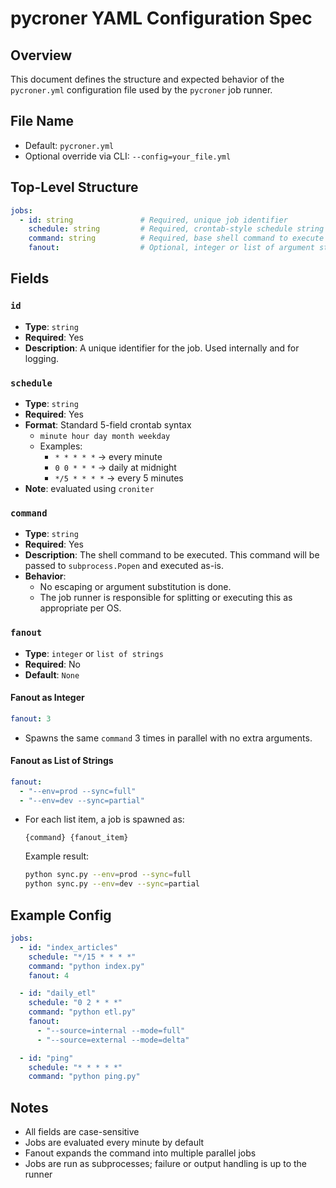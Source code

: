 # pycroner YAML Configuration Spec

## Overview
This document defines the structure and expected behavior of the `pycroner.yml` configuration file used by the `pycroner` job runner.

## File Name
- Default: `pycroner.yml`
- Optional override via CLI: `--config=your_file.yml`

## Top-Level Structure
```yaml
jobs:
  - id: string               # Required, unique job identifier
    schedule: string         # Required, crontab-style schedule string
    command: string          # Required, base shell command to execute
    fanout:                  # Optional, integer or list of argument strings
```

## Fields

### `id`
- **Type**: `string`
- **Required**: Yes
- **Description**: A unique identifier for the job. Used internally and for logging.

### `schedule`
- **Type**: `string`
- **Required**: Yes
- **Format**: Standard 5-field crontab syntax
  - `minute hour day month weekday`
  - Examples:
    - `* * * * *` → every minute
    - `0 0 * * *` → daily at midnight
    - `*/5 * * * *` → every 5 minutes
- **Note**: evaluated using `croniter`

### `command`
- **Type**: `string`
- **Required**: Yes
- **Description**: The shell command to be executed. This command will be passed to `subprocess.Popen` and executed as-is.
- **Behavior**:
  - No escaping or argument substitution is done.
  - The job runner is responsible for splitting or executing this as appropriate per OS.

### `fanout`
- **Type**: `integer` or `list of strings`
- **Required**: No
- **Default**: `None`

#### Fanout as Integer
```yaml
fanout: 3
```
- Spawns the same `command` 3 times in parallel with no extra arguments.

#### Fanout as List of Strings
```yaml
fanout:
  - "--env=prod --sync=full"
  - "--env=dev --sync=partial"
```
- For each list item, a job is spawned as:
  ```
  {command} {fanout_item}
  ```
  Example result:
  ```bash
  python sync.py --env=prod --sync=full
  python sync.py --env=dev --sync=partial
  ```

## Example Config
```yaml
jobs:
  - id: "index_articles"
    schedule: "*/15 * * * *"
    command: "python index.py"
    fanout: 4

  - id: "daily_etl"
    schedule: "0 2 * * *"
    command: "python etl.py"
    fanout:
      - "--source=internal --mode=full"
      - "--source=external --mode=delta"

  - id: "ping"
    schedule: "* * * * *"
    command: "python ping.py"
```

## Notes
- All fields are case-sensitive
- Jobs are evaluated every minute by default
- Fanout expands the command into multiple parallel jobs
- Jobs are run as subprocesses; failure or output handling is up to the runner

